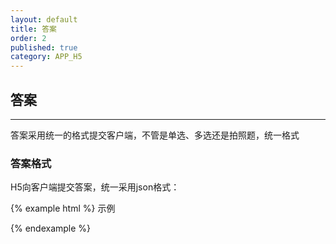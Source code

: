 ```yaml
---
layout: default
title: 答案
order: 2
published: true
category: APP_H5
---
```


## 答案
----------

答案采用统一的格式提交客户端，不管是单选、多选还是拍照题，统一格式

### 答案格式

H5向客户端提交答案，统一采用json格式：

{% example html %}
示例
<script>

var answer = {
    uid:'10000', // 用户UID(暂定是否需要)
    uuid:'abcdefg01abcdefg01', // 题目的UUID,唯一标识
    type:1,     // 题目类型 1:单选，2:多选 .....(类型暂定，需要后端配合定义)
    answers:['A','B','...'], // 多选多答案列表，顺序从上至下

    // answers:['你好','我好','大家好']    // 填多空的答案数据，顺序从上至下
    // answers:['ABC'] // 多选题答案。由于多选题虽然答案有多个，但是，看作是一个待答区
}

</script>
{% endexample %}
